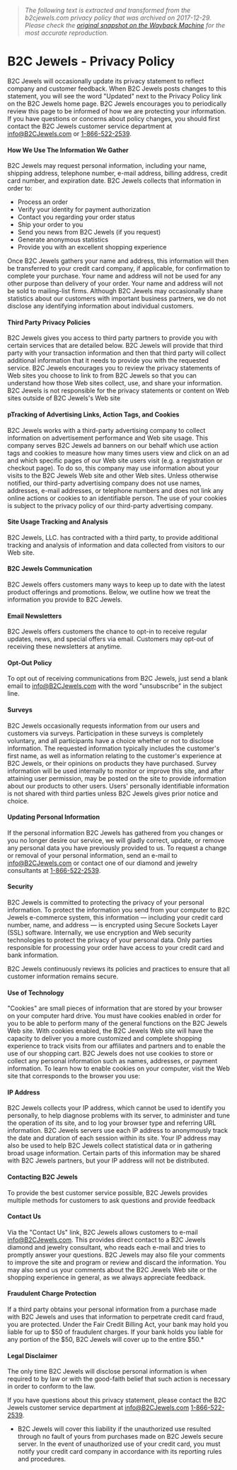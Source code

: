 > *The following text is extracted and transformed from the b2cjewels.com privacy policy that was archived on 2017-12-29. Please check the [original snapshot on the Wayback Machine](https://web.archive.org/web/20171229042947id_/http%3A//www.b2cjewels.com/privacy-policy) for the most accurate reproduction.*

# B2C Jewels - Privacy Policy

B2C Jewels will occasionally update its privacy statement to reflect company and customer feedback. When B2C Jewels posts changes to this statement, you will see the word "Updated" next to the Privacy Policy link on the B2C Jewels home page. B2C Jewels encourages you to periodically review this page to be informed of how we are protecting your information. If you have questions or concerns about policy changes, you should first contact the B2C Jewels customer service department at [info@B2CJewels.com](mailto:info@B2CJewels.com) or [1-866-522-2539](tel:1-866-522-2539).

####  How We Use The Information We Gather 

B2C Jewels may request personal information, including your name, shipping address, telephone number, e-mail address, billing address, credit card number, and expiration date. B2C Jewels collects that information in order to:

  * Process an order
  * Verify your identity for payment authorization
  * Contact you regarding your order status
  * Ship your order to you
  * Send you news from B2C Jewels (if you request)
  * Generate anonymous statistics
  * Provide you with an excellent shopping experience



Once B2C Jewels gathers your name and address, this information will then be transferred to your credit card company, if applicable, for confirmation to complete your purchase. Your name and address will not be used for any other purpose than delivery of your order. Your name and address will not be sold to mailing-list firms. Although B2C Jewels may occasionally share statistics about our customers with important business partners, we do not disclose any identifying information about individual customers. 

####  Third Party Privacy Policies 

B2C Jewels gives you access to third party partners to provide you with certain services that are detailed below. B2C Jewels will provide that third party with your transaction information and then that third party will collect additional information that it needs to provide you with the requested service. B2C Jewels encourages you to review the privacy statements of Web sites you choose to link to from B2C Jewels so that you can understand how those Web sites collect, use, and share your information. B2C Jewels is not responsible for the privacy statements or content on Web sites outside of B2C Jewels's Web site 

####  pTracking of Advertising Links, Action Tags, and Cookies 

B2C Jewels works with a third-party advertising company to collect information on advertisement performance and Web site usage. This company serves B2C Jewels ad banners on our behalf which use action tags and cookies to measure how many times users view and click on an ad and which specific pages of our Web site users visit (e.g. a registration or checkout page). To do so, this company may use information about your visits to the B2C Jewels Web site and other Web sites. Unless otherwise notified, our third-party advertising company does not use names, addresses, e-mail addresses, or telephone numbers and does not link any online actions or cookies to an identifiable person. The use of your cookies is subject to the privacy policy of our third-party advertising company. 

####  Site Usage Tracking and Analysis 

B2C Jewels, LLC. has contracted with a third party, to provide additional tracking and analysis of information and data collected from visitors to our Web site. 

####  B2C Jewels Communication 

B2C Jewels offers customers many ways to keep up to date with the latest product offerings and promotions. Below, we outline how we treat the information you provide to B2C Jewels. 

####  Email Newsletters 

B2C Jewels offers customers the chance to opt-in to receive regular updates, news, and special offers via email. Customers may opt-out of receiving these newsletters at anytime. 

#### Opt-Out Policy

To opt out of receiving communications from B2C Jewels, just send a blank email to [info@B2CJewels.com](mailto:info@B2CJewels.com) with the word "unsubscribe" in the subject line. 

#### Surveys

B2C Jewels occasionally requests information from our users and customers via surveys. Participation in these surveys is completely voluntary, and all participants have a choice whether or not to disclose information. The requested information typically includes the customer's first name, as well as information relating to the customer's experience at B2C Jewels, or their opinions on products they have purchased. Survey information will be used internally to monitor or improve this site, and after attaining user permission, may be posted on the site to provide information about our products to other users. Users' personally identifiable information is not shared with third parties unless B2C Jewels gives prior notice and choice.

#### Updating Personal Information

If the personal information B2C Jewels has gathered from you changes or you no longer desire our service, we will gladly correct, update, or remove any personal data you have previously provided to us. To request a change or removal of your personal information, send an e-mail to info@B2CJewels.com or contact one of our diamond and jewelry consultants at [1-866-522-2539](tel:1-866-522-2539).

#### Security

B2C Jewels is committed to protecting the privacy of your personal information. To protect the information you send from your computer to B2C Jewels e-commerce system, this information — including your credit card number, name, and address — is encrypted using Secure Sockets Layer (SSL) software. Internally, we use encryption and Web security technologies to protect the privacy of your personal data. Only parties responsible for processing your order have access to your credit card and bank information. 

B2C Jewels continuously reviews its policies and practices to ensure that all customer information remains secure. 

#### Use of Technology

"Cookies" are small pieces of information that are stored by your browser on your computer hard drive. You must have cookies enabled in order for you to be able to perform many of the general functions on the B2C Jewels Web site. With cookies enabled, the B2C Jewels Web site will have the capacity to deliver you a more customized and complete shopping experience to track visits from our affiliates and partners and to enable the use of our shopping cart. B2C Jewels does not use cookies to store or collect any personal information such as names, addresses, or payment information. To learn how to enable cookies on your computer, visit the Web site that corresponds to the browser you use:

#### IP Address

B2C Jewels collects your IP address, which cannot be used to identify you personally, to help diagnose problems with its server, to administer and tune the operation of its site, and to log your browser type and referring URL information. B2C Jewels servers use each IP address to anonymously track the date and duration of each session within its site. Your IP address may also be used to help B2C Jewels collect statistical data or in gathering broad usage information. Certain parts of this information may be shared with B2C Jewels partners, but your IP address will not be distributed.

#### Contacting B2C Jewels

To provide the best customer service possible, B2C Jewels provides multiple methods for customers to ask questions and provide feedback 

#### Contact Us

Via the "Contact Us" link, B2C Jewels allows customers to e-mail [info@B2CJewels.com](mailto:info@B2CJewels.com). This provides direct contact to a B2C Jewels diamond and jewelry consultant, who reads each e-mail and tries to promptly answer your questions. B2C Jewels may also file your comments to improve the site and program or review and discard the information. You may also send us your comments about the B2C Jewels Web site or the shopping experience in general, as we always appreciate feedback.

#### Fraudulent Charge Protection

If a third party obtains your personal information from a purchase made with B2C Jewels and uses that information to perpetrate credit card fraud, you are protected. Under the Fair Credit Billing Act, your bank may hold you liable for up to $50 of fraudulent charges. If your bank holds you liable for any portion of the $50, B2C Jewels will cover up to the entire $50.*

#### Legal Disclaimer

The only time B2C Jewels will disclose personal information is when required to by law or with the good-faith belief that such action is necessary in order to conform to the law.

If you have questions about this privacy statement, please contact the B2C Jewels customer service department at [info@B2CJewels.com](mailto:info@B2CJewels.com) [1-866-522-2539](tel:1-866-522-2539).

* B2C Jewels will cover this liability if the unauthorized use resulted through no fault of yours from purchases made on B2C Jewels secure server. In the event of unauthorized use of your credit card, you must notify your credit card company in accordance with its reporting rules and procedures.
